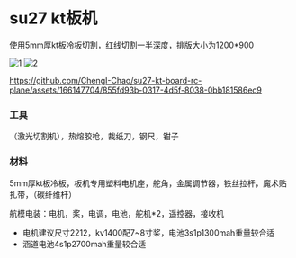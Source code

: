 # su27 kt板机

使用5mm厚kt板冷板切割，红线切割一半深度，排版大小为1200*900

![1](https://github.com/ChengI-Chao/su27-kt-board-rc-plane/assets/166147704/aa642c6c-f4e4-4a5c-8e76-1dbd191f13e0)
![2](https://github.com/ChengI-Chao/su27-kt-board-rc-plane/assets/166147704/f7a83f2b-3282-4d60-ab7c-2f5bca963de2)


https://github.com/ChengI-Chao/su27-kt-board-rc-plane/assets/166147704/855fd93b-0317-4d5f-8038-0bb181586ec9


### 工具
（激光切割机），热熔胶枪，裁纸刀，钢尺，钳子

### 材料
5mm厚kt板冷板，板机专用塑料电机座，舵角，金属调节器，铁丝拉杆，魔术贴扎带，（碳纤维杆）

航模电装：电机，桨，电调，电池，舵机*2，遥控器，接收机

- 电机建议尺寸2212，kv1400配7~8寸桨，电池3s1p1300mah重量较合适
- 涵道电池4s1p2700mah重量较合适

